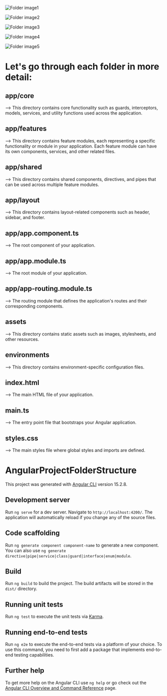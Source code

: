 ![Folder image1](./src/assets/img/1.png)

![Folder image2](./src/assets/img/2.png)

![Folder image3](./src/assets/img/3.png)

![Folder image4](./src/assets/img/4.png)

![Folder image5](./src/assets/img/5.png)
# Let's go through each folder in more detail:
## app/core
--> This directory contains core functionality such as guards, interceptors, models, services, and utility functions used across the application.

## app/features
--> This directory contains feature modules, each representing a specific functionality or module in your application. Each feature module can have its own components, services, and other related files.

## app/shared
--> This directory contains shared components, directives, and pipes that can be used across multiple feature modules.

## app/layout
--> This directory contains layout-related components such as header, sidebar, and footer.

## app/app.component.ts
--> The root component of your application.

## app/app.module.ts
--> The root module of your application.

## app/app-routing.module.ts
--> The routing module that defines the application's routes and their corresponding components.

## assets
--> This directory contains static assets such as images, stylesheets, and other resources.

## environments
--> This directory contains environment-specific configuration files.

## index.html
--> The main HTML file of your application.

## main.ts
--> The entry point file that bootstraps your Angular application.

## styles.css
--> The main styles file where global styles and imports are defined.

# AngularProjectFolderStructure

This project was generated with [Angular CLI](https://github.com/angular/angular-cli) version 15.2.8.

## Development server

Run `ng serve` for a dev server. Navigate to `http://localhost:4200/`. The application will automatically reload if you change any of the source files.

## Code scaffolding

Run `ng generate component component-name` to generate a new component. You can also use `ng generate directive|pipe|service|class|guard|interface|enum|module`.

## Build

Run `ng build` to build the project. The build artifacts will be stored in the `dist/` directory.

## Running unit tests

Run `ng test` to execute the unit tests via [Karma](https://karma-runner.github.io).

## Running end-to-end tests

Run `ng e2e` to execute the end-to-end tests via a platform of your choice. To use this command, you need to first add a package that implements end-to-end testing capabilities.

## Further help

To get more help on the Angular CLI use `ng help` or go check out the [Angular CLI Overview and Command Reference](https://angular.io/cli) page.
